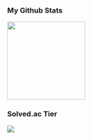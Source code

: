 ### My Github Stats

<a href="#">
  <img src="https://github-readme-stats.vercel.app/api?username=simon-hoon&theme=react&show_icons=true" height="180px">
</a>

### Solved.ac Tier
<p>
  <img src="http://mazassumnida.wtf/api/v2/generate_badge?boj=ropeiny&cache=c">
</p>